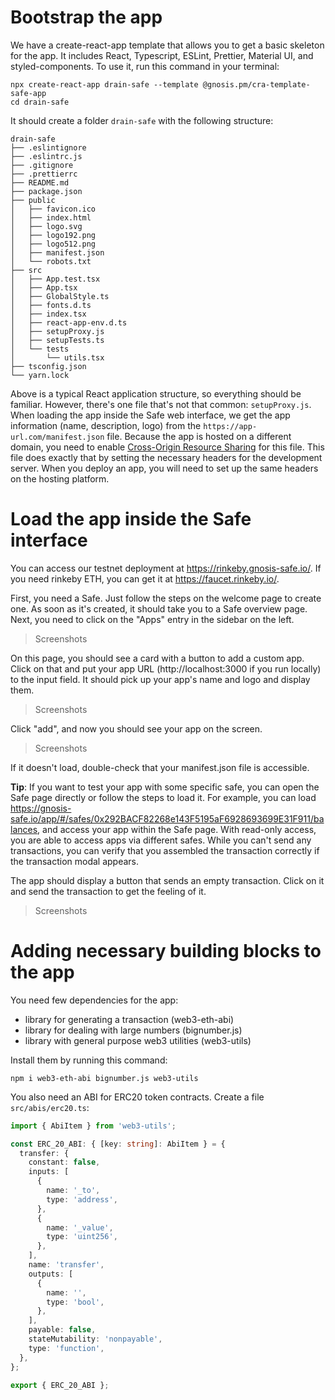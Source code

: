 # Bootstrap the app

We have a create-react-app template that allows you to get a basic skeleton for the app. It includes React, Typescript, ESLint, Prettier, Material UI, and styled-components. To use it, run this command in your terminal:

```
npx create-react-app drain-safe --template @gnosis.pm/cra-template-safe-app
cd drain-safe
```

It should create a folder `drain-safe` with the following structure:

```
drain-safe
├── .eslintignore
├── .eslintrc.js
├── .gitignore
├── .prettierrc
├── README.md
├── package.json
├── public
│   ├── favicon.ico
│   ├── index.html
│   ├── logo.svg
│   ├── logo192.png
│   ├── logo512.png
│   ├── manifest.json
│   └── robots.txt
├── src
│   ├── App.test.tsx
│   ├── App.tsx
│   ├── GlobalStyle.ts
│   ├── fonts.d.ts
│   ├── index.tsx
│   ├── react-app-env.d.ts
│   ├── setupProxy.js
│   ├── setupTests.ts
│   └── tests
│       └── utils.tsx
├── tsconfig.json
└── yarn.lock
```

Above is a typical React application structure, so everything should be familiar. However, there's one file that's not that common: `setupProxy.js`. When loading the app inside the Safe web interface, we get the app information (name, description, logo) from the `https://app-url.com/manifest.json` file. Because the app is hosted on a different domain, you need to enable [Cross-Origin Resource Sharing](https://developer.mozilla.org/en-US/docs/Web/HTTP/CORS) for this file. This file does exactly that by setting the necessary headers for the development server. When you deploy an app, you will need to set up the same headers on the hosting platform.

# Load the app inside the Safe interface

You can access our testnet deployment at https://rinkeby.gnosis-safe.io/. If you need rinkeby ETH, you can get it at https://faucet.rinkeby.io/.

First, you need a Safe. Just follow the steps on the welcome page to create one. As soon as it's created, it should take you to a Safe overview page. Next, you need to click on the "Apps" entry in the sidebar on the left.

> Screenshots

On this page, you should see a card with a button to add a custom app. Click on that and put your app URL (http://localhost:3000 if you run locally) to the input field. It should pick up your app's name and logo and display them.

> Screenshots

Click "add", and now you should see your app on the screen.

> Screenshots

If it doesn't load, double-check that your manifest.json file is accessible.

**Tip**: If you want to test your app with some specific safe, you can open the Safe page directly or follow the steps to load it. For example, you can load https://gnosis-safe.io/app/#/safes/0x292BACF82268e143F5195aF6928693699E31F911/balances, and access your app within the Safe page. With read-only access, you are able to access apps via different safes. While you can't send any transactions, you can verify that you assembled the transaction correctly if the transaction modal appears.

The app should display a button that sends an empty transaction. Click on it and send the transaction to get the feeling of it.

> Screenshots

# Adding necessary building blocks to the app

You need few dependencies for the app:

- library for generating a transaction (web3-eth-abi)
- library for dealing with large numbers (bignumber.js)
- library with general purpose web3 utilities (web3-utils)

Install them by running this command:

```
npm i web3-eth-abi bignumber.js web3-utils
```

You also need an ABI for ERC20 token contracts. Create a file `src/abis/erc20.ts`:

```ts
import { AbiItem } from 'web3-utils';

const ERC_20_ABI: { [key: string]: AbiItem } = {
  transfer: {
    constant: false,
    inputs: [
      {
        name: '_to',
        type: 'address',
      },
      {
        name: '_value',
        type: 'uint256',
      },
    ],
    name: 'transfer',
    outputs: [
      {
        name: '',
        type: 'bool',
      },
    ],
    payable: false,
    stateMutability: 'nonpayable',
    type: 'function',
  },
};

export { ERC_20_ABI };
```
